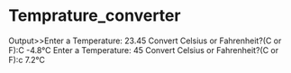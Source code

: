 # Temprature_converter
Output>>Enter a Temperature: 23.45 Convert Celsius or Fahrenheit?(C or F):C -4.8°C                                                                      Enter a Temperature: 45 Convert Celsius or Fahrenheit?(C or F):c 7.2°C                                           
